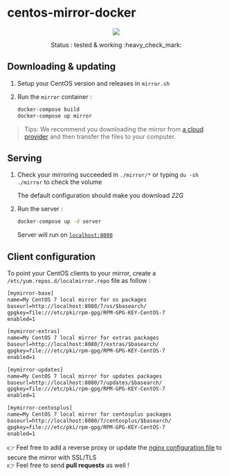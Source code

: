 # centos-mirror-docker

<p align="center">
    <a href="https://travis-ci.com/github/flavienbwk/centos-mirror-docker" target="_blank">
        <img src="https://travis-ci.com/flavienbwk/centos-mirror-docker.svg?branch=main&status=passed"/>
    </a>
</p>
<p align="center">Status : tested & working :heavy_check_mark:</p>

## Downloading & updating

1. Setup your CentOS version and releases in `mirror.sh`

2. Run the `mirror` container :

    ```bash
    docker-compose build
    docker-compose up mirror
    ```

> Tips: We recommend you downloading the mirror from [a cloud provider](https://www.scaleway.com/en/) and then transfer the files to your computer.

## Serving

1. Check your mirroring succeeded in `./mirror/*` or typing `du -sh ./mirror` to check the volume

    The default configuration should make you download _22G_

2. Run the server :

    ```bash
    docker-compose up -d server
    ```

    Server will run on [`localhost:8080`](http://localhost:8080)  

## Client configuration

To point your CentOS clients to your mirror, create a `/etc/yum.repos.d/localmirror.repo` file as follow :

```txt
[mymirror-base]
name=My CentOS 7 local mirror for os packages
baseurl=http://localhost:8080/7/os/$basearch/
gpgkey=file:///etc/pki/rpm-gpg/RPM-GPG-KEY-CentOS-7
enabled=1

[mymirror-extras]
name=My CentOS 7 local mirror for extras packages
baseurl=http://localhost:8080/7/extras/$basearch/
gpgkey=file:///etc/pki/rpm-gpg/RPM-GPG-KEY-CentOS-7
enabled=1

[mymirror-updates]
name=My CentOS 7 local mirror for updates packages
baseurl=http://localhost:8080/7/updates/$basearch/
gpgkey=file:///etc/pki/rpm-gpg/RPM-GPG-KEY-CentOS-7
enabled=1

[mymirror-centosplus]
name=My CentOS 7 local mirror for centosplus packages
baseurl=http://localhost:8080/7/centosplus/$basearch/
gpgkey=file:///etc/pki/rpm-gpg/RPM-GPG-KEY-CentOS-7
enabled=1
```

:point_right: Feel free to add a reverse proxy or update the [nginx configuration file](./nginx.conf) to secure the mirror with SSL/TLS  
:point_right: Feel free to send **pull requests** as well !
